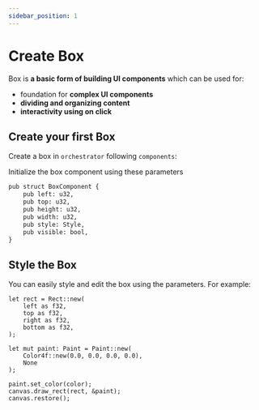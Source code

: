 ```yaml
---
sidebar_position: 1
---
```


# Create Box

Box is **a basic form of building UI components** which can be used for:

- foundation for **complex UI components**
- **dividing and organizing content**
- **interactivity using on click**

## Create your first Box

Create a box in `orchestrator` following `components`:

Initialize the box component using these parameters

```md title="components"
pub struct BoxComponent {
    pub left: u32,
    pub top: u32,
    pub height: u32,
    pub width: u32,
    pub style: Style,
    pub visible: bool,
}
```

## Style the Box

You can easily style and edit the box using the parameters. For example:

```
let rect = Rect::new(
    left as f32,
    top as f32,
    right as f32,
    bottom as f32,
);

let mut paint: Paint = Paint::new(
    Color4f::new(0.0, 0.0, 0.0, 0.0),
    None
);

paint.set_color(color);
canvas.draw_rect(rect, &paint);
canvas.restore();
```


